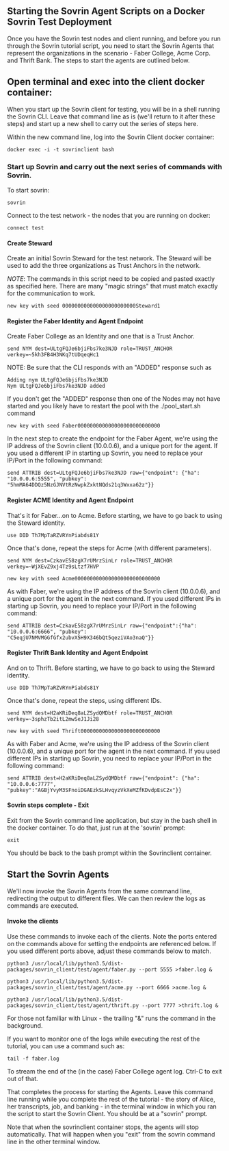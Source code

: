 Starting the Sovrin Agent Scripts on a Docker Sovrin Test Deployment
------

Once you have the Sovrin test nodes and client running, and before you run through the Sovrin tutorial script, you need to start the Sovrin Agents that represent the organizations in the scenario - Faber College, Acme Corp. and Thrift Bank. The steps to start the agents are outlined below.

## Open terminal and exec into the client docker container:
When you start up the Sovrin client for testing, you will be in a shell running the Sovrin CLI. Leave that command line as is (we'll return to it after these steps) and start up a new shell to carry out the series of steps here.

Within the new command line, log into the Sovrin Client docker container:

```docker exec -i -t sovrinclient bash```

### Start up Sovrin and carry out the next series of commands with Sovrin.

To start sovrin:

```sovrin```

Connect to the test network - the nodes that you are running on docker:

```connect test```

#### Create Steward

Create an initial Sovrin Steward for the test network. The Steward will be used to add the three organizations as Trust Anchors in the network.

_NOTE_: The commands in this script need to be copied and pasted exactly as specified here. There are many "magic strings" that must match exactly for the communication to work.

```new key with seed 000000000000000000000000Steward1```

#### Register the Faber Identity and Agent Endpoint

Create Faber College as an Identity and one that is a Trust Anchor.

```send NYM dest=ULtgFQJe6bjiFbs7ke3NJD role=TRUST_ANCHOR verkey=~5kh3FB4H3NKq7tUDqeqHc1```

NOTE: Be sure that the CLI responds with an "ADDED" response such as
```
Adding nym ULtgFQJe6bjiFbs7ke3NJD
Nym ULtgFQJe6bjiFbs7ke3NJD added
```

If you don't get the "ADDED" response then one of the Nodes may not have started and you likely have to restart the pool with the ./pool_start.sh command

```new key with seed Faber000000000000000000000000000```

In the next step to create the endpoint for the Faber Agent, we're using the IP address of the Sovrin client (10.0.0.6), and a unique port for the agent. If you used a different IP in starting up Sovrin, you need to replace your IP/Port in the following command:

```send ATTRIB dest=ULtgFQJe6bjiFbs7ke3NJD raw={"endpoint": {"ha": "10.0.0.6:5555", "pubkey": "5hmMA64DDQz5NzGJNVtRzNwpkZxktNQds21q3Wxxa62z"}}```

#### Register ACME Identity and Agent Endpoint
That's it for Faber...on to Acme.  Before starting, we have to go back to using the Steward identity.

```use DID Th7MpTaRZVRYnPiabds81Y```

Once that's done, repeat the steps for Acme (with different parameters).

```send NYM dest=CzkavE58zgX7rUMrzSinLr role=TRUST_ANCHOR verkey=~WjXEvZ9xj4Tz9sLtzf7HVP```

```new key with seed Acme0000000000000000000000000000```

As with Faber, we're using the IP address of the Sovrin client (10.0.0.6), and a unique port for the agent in the next command. If you used different IPs in starting up Sovrin, you need to replace your IP/Port in the following command:

```send ATTRIB dest=CzkavE58zgX7rUMrzSinLr raw={"endpoint":{"ha": "10.0.0.6:6666", "pubkey": "C5eqjU7NMVMGGfGfx2ubvX5H9X346bQt5qeziVAo3naQ"}}```

#### Register Thrift Bank Identity and Agent Endpoint
And on to Thrift.  Before starting, we have to go back to using the Steward identity.

```use DID Th7MpTaRZVRYnPiabds81Y```

Once that's done, repeat the steps, using different IDs.

```send NYM dest=H2aKRiDeq8aLZSydQMDbtf role=TRUST_ANCHOR verkey=~3sphzTb2itL2mwSeJ1Ji28```

```new key with seed Thrift00000000000000000000000000```

As with Faber and Acme, we're using the IP address of the Sovrin client (10.0.0.6), and a unique port for the agent in the next command. If you used different IPs in starting up Sovrin, you need to replace your IP/Port in the following command:

```send ATTRIB dest=H2aKRiDeq8aLZSydQMDbtf raw={"endpoint": {"ha": "10.0.0.6:7777", "pubkey":"AGBjYvyM3SFnoiDGAEzkSLHvqyzVkXeMZfKDvdpEsC2x"}}```

#### Sovrin steps complete - Exit
Exit from the Sovrin command line application, but stay in the bash shell in the docker container. To do that, just run at the 'sovrin' prompt:

```exit```

You should be back to the bash prompt within the Sovrinclient container.

## Start the Sovrin Agents

We'll now invoke the Sovrin Agents from the same command line, redirecting the output to different files. We can then review the logs as commands are executed.

#### Invoke the clients
Use these commands to invoke each of the clients. Note the ports entered on the commands above for setting the endpoints are referenced below. If you used different ports above, adjust these commands below to match.

```python3 /usr/local/lib/python3.5/dist-packages/sovrin_client/test/agent/faber.py --port 5555 >faber.log &```

```python3 /usr/local/lib/python3.5/dist-packages/sovrin_client/test/agent/acme.py --port 6666 >acme.log &```

```python3 /usr/local/lib/python3.5/dist-packages/sovrin_client/test/agent/thrift.py --port 7777 >thrift.log &```

For those not familiar with Linux - the trailing "&" runs the command in the background.

If you want to monitor one of the logs while executing the rest of the tutorial, you can use a command such as:

```tail -f faber.log```

To stream the end of the (in the case) Faber College agent log. Ctrl-C to exit out of that.

That completes the process for starting the Agents. Leave this command line running while you complete the rest of the tutorial - the story of Alice, her transcripts, job, and banking - in the terminal window in which you ran the script to start the Sovrin Client. You should be at a "sovrin" prompt.

Note that when the sovrinclient container stops, the agents will stop automatically. That will happen when you "exit" from the sovrin command line in the other terminal window.
